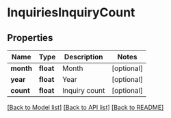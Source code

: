 # InquiriesInquiryCount

## Properties
Name | Type | Description | Notes
------------ | ------------- | ------------- | -------------
**month** | **float** | Month | [optional] 
**year** | **float** | Year | [optional] 
**count** | **float** | Inquiry count | [optional] 

[[Back to Model list]](../README.md#documentation-for-models) [[Back to API list]](../README.md#documentation-for-api-endpoints) [[Back to README]](../README.md)


